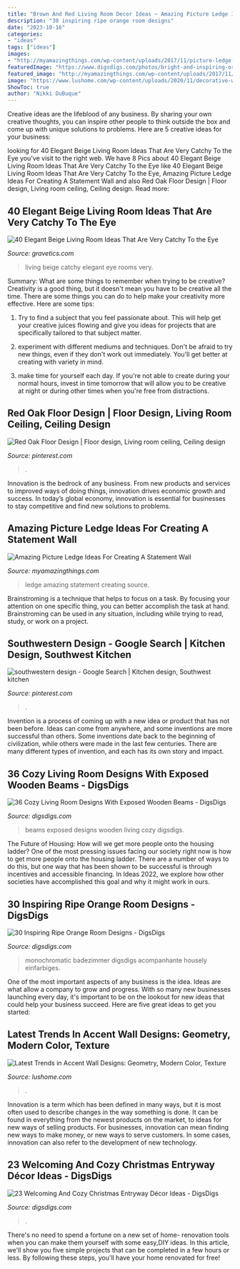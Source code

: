 ```yaml
---
title: "Brown And Red Living Room Decor Ideas ~ Amazing Picture Ledge Ideas For Creating A Statement Wall"
description: "30 inspiring ripe orange room designs"
date: "2023-10-16"
categories:
- "ideas"
tags: ["ideas"]
images:
- "http://myamazingthings.com/wp-content/uploads/2017/11/picture-ledge-3-.jpg"
featuredImage: "https://www.digsdigs.com/photos/bright-and-inspiring-orange-room-designs-18.jpg"
featured_image: "http://myamazingthings.com/wp-content/uploads/2017/11/picture-ledge-3-.jpg"
image: "https://www.lushome.com/wp-content/uploads/2020/11/decorative-wall-panels-modern-interiors-7.jpg"
ShowToc: true
author: "Nikki DuBuque"
---
```



Creative ideas are the lifeblood of any business. By sharing your own creative thoughts, you can inspire other people to think outside the box and come up with unique solutions to problems. Here are 5 creative ideas for your business: 

	

		
looking for 40 Elegant Beige Living Room Ideas That Are Very Catchy To the Eye you've visit to the right web. We have 8 Pics about 40 Elegant Beige Living Room Ideas That Are Very Catchy To the Eye like 40 Elegant Beige Living Room Ideas That Are Very Catchy To the Eye, Amazing Picture Ledge Ideas For Creating A Statement Wall and also Red Oak Floor Design | Floor design, Living room ceiling, Ceiling design. Read more:
		
    
## 40 Elegant Beige Living Room Ideas That Are Very Catchy To The Eye

<img loading=lazy src="http://www.gravetics.com/wp-content/uploads/2017/09/Beige-Living-Room-Ideas.jpg" onerror="this.onerror=null;this.src='https://tse2.mm.bing.net/th?id=OIP.RBkyM1CanG7HszUvOHSfiAHaJq&amp;pid=15.1';" alt="40 Elegant Beige Living Room Ideas That Are Very Catchy To the Eye">

_Source: gravetics.com_

>living beige catchy elegant eye rooms very. 

	

Summary: What are some things to remember when trying to be creative?
Creativity is a good thing, but it doesn't mean you have to be creative all the time. There are some things you can do to help make your creativity more effective. Here are some tips:
1. Try to find a subject that you feel passionate about. This will help get your creative juices flowing and give you ideas for projects that are specifically tailored to that subject matter.

2. experiment with different mediums and techniques. Don't be afraid to try new things, even if they don't work out immediately. You'll get better at creating with variety in mind.

3. make time for yourself each day. If you're not able to create during your normal hours, invest in time tomorrow that will allow you to be creative at night or during other times when you're free from distractions.

    
## Red Oak Floor Design | Floor Design, Living Room Ceiling, Ceiling Design

<img loading=lazy src="https://i.pinimg.com/736x/af/64/7c/af647c3f5ed15d0f9629f11bf184a832.jpg" onerror="this.onerror=null;this.src='https://tse3.mm.bing.net/th?id=OIP.pNnB7RjgqFKbqBUcfhdcegHaJ4&amp;pid=15.1';" alt="Red Oak Floor Design | Floor design, Living room ceiling, Ceiling design">

_Source: pinterest.com_

>. 

	

Innovation is the bedrock of any business. From new products and services to improved ways of doing things, innovation drives economic growth and success. In today’s global economy, innovation is essential for businesses to stay competitive and find new solutions to problems.

    
## Amazing Picture Ledge Ideas For Creating A Statement Wall

<img loading=lazy src="http://myamazingthings.com/wp-content/uploads/2017/11/picture-ledge-3-.jpg" onerror="this.onerror=null;this.src='https://tse4.mm.bing.net/th?id=OIP.XlUHWtlI0KPWMwaJKUdaiAHaLG&amp;pid=15.1';" alt="Amazing Picture Ledge Ideas For Creating A Statement Wall">

_Source: myamazingthings.com_

>ledge amazing statement creating source. 

	

Brainstroming is a technique that helps to focus on a task. By focusing your attention on one specific thing, you can better accomplish the task at hand. Brainstroming can be used in any situation, including while trying to read, study, or work on a project.

    
## Southwestern Design - Google Search | Kitchen Design, Southwest Kitchen

<img loading=lazy src="https://i.pinimg.com/736x/a2/24/07/a22407b84bfc6d7c2d71ee2fdcfb0626.jpg" onerror="this.onerror=null;this.src='https://tse4.mm.bing.net/th?id=OIP.IP6jIrleILyBi7amHUar5wHaKM&amp;pid=15.1';" alt="southwestern design - Google Search | Kitchen design, Southwest kitchen">

_Source: pinterest.com_

>. 

	

Invention is a process of coming up with a new idea or product that has not been before. Ideas can come from anywhere, and some inventions are more successful than others. Some inventions date back to the beginning of civilization, while others were made in the last few centuries. There are many different types of invention, and each has its own story and impact.

    
## 36 Cozy Living Room Designs With Exposed Wooden Beams - DigsDigs

<img loading=lazy src="https://www.digsdigs.com/photos/cozy-living-room-designs-with-exposed-wooden-beams-17-554x795.jpg" onerror="this.onerror=null;this.src='https://tse4.mm.bing.net/th?id=OIP.7bfRPetPypwNW2wuzX5hLgHaKo&amp;pid=15.1';" alt="36 Cozy Living Room Designs With Exposed Wooden Beams - DigsDigs">

_Source: digsdigs.com_

>beams exposed designs wooden living cozy digsdigs. 

	

The Future of Housing: How will we get more people onto the housing ladder?
One of the most pressing issues facing our society right now is how to get more people onto the housing ladder. There are a number of ways to do this, but one way that has been shown to be successful is through incentives and accessible financing. In Ideas 2022, we explore how other societies have accomplished this goal and why it might work in ours.

    
## 30 Inspiring Ripe Orange Room Designs - DigsDigs

<img loading=lazy src="https://www.digsdigs.com/photos/bright-and-inspiring-orange-room-designs-18.jpg" onerror="this.onerror=null;this.src='https://tse3.mm.bing.net/th?id=OIP.7PK3Cf_wPfMezy1qKjPLfAHaJ-&amp;pid=15.1';" alt="30 Inspiring Ripe Orange Room Designs - DigsDigs">

_Source: digsdigs.com_

>monochromatic badezimmer digsdigs acompanhante housely einfarbiges. 

	

One of the most important aspects of any business is the idea. Ideas are what allow a company to grow and progress. With so many new businesses launching every day, it's important to be on the lookout for new ideas that could help your business succeed. Here are five great ideas to get you started: 

    
## Latest Trends In Accent Wall Designs: Geometry, Modern Color, Texture

<img loading=lazy src="https://www.lushome.com/wp-content/uploads/2020/11/decorative-wall-panels-modern-interiors-7.jpg" onerror="this.onerror=null;this.src='https://tse4.mm.bing.net/th?id=OIP.1RfLLc9b3N9gMyg1BsAaegAAAA&amp;pid=15.1';" alt="Latest Trends in Accent Wall Designs: Geometry, Modern Color, Texture">

_Source: lushome.com_

>. 

	

Innovation is a term which has been defined in many ways, but it is most often used to describe changes in the way something is done. It can be found in everything from the newest products on the market, to ideas for new ways of selling products. For businesses, innovation can mean finding new ways to make money, or new ways to serve customers. In some cases, innovation can also refer to the development of new technology.

    
## 23 Welcoming And Cozy Christmas Entryway Décor Ideas - DigsDigs

<img loading=lazy src="https://www.digsdigs.com/photos/welcoming-and-cozy-christmas-entryway-decor-ideas-2-554x738.jpg" onerror="this.onerror=null;this.src='https://tse4.mm.bing.net/th?id=OIP.E36mKMpe1R-8RhbwxGozKAHaJ3&amp;pid=15.1';" alt="23 Welcoming And Cozy Christmas Entryway Décor Ideas - DigsDigs">

_Source: digsdigs.com_

>. 

	

There's no need to spend a fortune on a new set of home- renovation tools when you can make them yourself with some easy,DIY ideas. In this article, we'll show you five simple projects that can be completed in a few hours or less. By following these steps, you'll have your home renovated for free!

